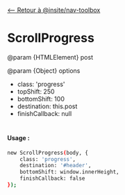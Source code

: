 [<-- Retour à @insite/nav-toolbox](../README.md)

# ScrollProgress

@param {HTMLElement} post

@param {Object} options 
- class: 'progress'
- topShift: 250
- bottomShift: 100
- destination: this.post
- finishCallback: null

#

#### Usage :


```bash
new ScrollProgress(body, {
    class: 'progress',
    destination: '#header',
    bottomShift: window.innerHeight,
    finishCallback: false
});
```

 